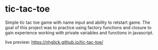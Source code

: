 # tic-tac-toe

Simple tic tac toe game with name input and ability to retstart game. The goal of this project was to practice using factory functions and closure to gain experience working with private variables and functions in javascript.

live preview: https://nhglick.github.io/tic-tac-toe/
